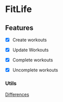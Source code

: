 # FitLife


## Features

- [x] Create workouts
- [x] Update Workouts
- [x] Complete workouts
- [x] Uncomplete workouts



### Utils
[Differences](https://www.futurefit.co.uk/blog/what-is-the-difference-between-a-fitness-instructor-and-a-personal-trainer/)
